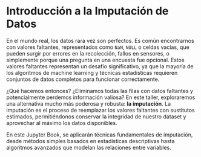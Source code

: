 # Introducción a la Imputación de Datos

En el mundo real, los datos rara vez son perfectos. Es común encontrarnos con valores faltantes, representados como `NaN`, `NULL` o celdas vacías, que pueden surgir por errores en la recolección, fallos en sensores, o simplemente porque una pregunta en una encuesta fue opcional. Estos valores faltantes representan un desafío significativo, ya que la mayoría de los algoritmos de machine learning y técnicas estadísticas requieren conjuntos de datos completos para funcionar correctamente.

¿Qué hacemos entonces? ¿Eliminamos todas las filas con datos faltantes y potencialmente perdemos información valiosa? En este taller, exploraremos una alternativa mucho más poderosa y robusta: **la imputación**. La imputación es el proceso de reemplazar los valores faltantes con sustitutos estimados, permitiéndonos conservar la integridad de nuestro dataset y aprovechar al máximo los datos disponibles.

En este Jupyter Book, se aplicarán técnicas fundamentales de imputación, desde métodos simples basados en estadísticas descriptivas hasta algoritmos avanzados que modelan las relaciones entre variables.


